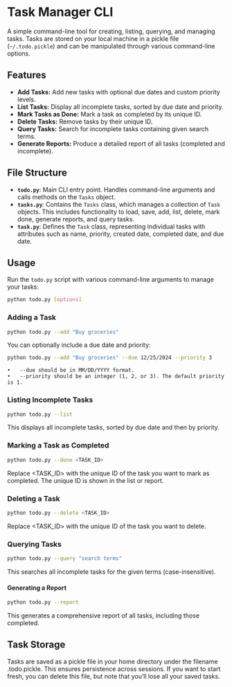 # Task Manager CLI

A simple command-line tool for creating, listing, querying, and managing tasks. Tasks are stored on your local machine in a pickle file (`~/.todo.pickle`) and can be manipulated through various command-line options.

## Features

- **Add Tasks:** Add new tasks with optional due dates and custom priority levels.
- **List Tasks:** Display all incomplete tasks, sorted by due date and priority.
- **Mark Tasks as Done:** Mark a task as completed by its unique ID.
- **Delete Tasks:** Remove tasks by their unique ID.
- **Query Tasks:** Search for incomplete tasks containing given search terms.
- **Generate Reports:** Produce a detailed report of all tasks (completed and incomplete).

## File Structure

- **`todo.py`**: Main CLI entry point. Handles command-line arguments and calls methods on the `Tasks` object.
- **`tasks.py`**: Contains the `Tasks` class, which manages a collection of `Task` objects. This includes functionality to load, save, add, list, delete, mark done, generate reports, and query tasks.
- **`task.py`**: Defines the `Task` class, representing individual tasks with attributes such as name, priority, created date, completed date, and due date.

## Usage

Run the `todo.py` script with various command-line arguments to manage your tasks:

```bash
python todo.py [options]
```

### Adding a Task

```bash
python todo.py --add "Buy groceries"
```

You can optionally include a due date and priority:

```bash
python todo.py --add "Buy groceries" --due 12/25/2024 --priority 3
```
	•	--due should be in MM/DD/YYYY format.
	•	--priority should be an integer (1, 2, or 3). The default priority is 1.

### Listing Incomplete Tasks

```bash
python todo.py --list
```

This displays all incomplete tasks, sorted by due date and then by priority.

### Marking a Task as Completed

```bash
python todo.py --done <TASK_ID>
```

Replace <TASK_ID> with the unique ID of the task you want to mark as completed. The unique ID is shown in the list or report.

### Deleting a Task

```bash
python todo.py --delete <TASK_ID>
```

Replace <TASK_ID> with the unique ID of the task you want to delete.

### Querying Tasks

```bash
python todo.py --query "search terms"
```

This searches all incomplete tasks for the given terms (case-insensitive).

#### Generating a Report

```bash
python todo.py --report
```

This generates a comprehensive report of all tasks, including those completed.

## Task Storage

Tasks are saved as a pickle file in your home directory under the filename .todo.pickle. This ensures persistence across sessions. If you want to start fresh, you can delete this file, but note that you’ll lose all your saved tasks.


